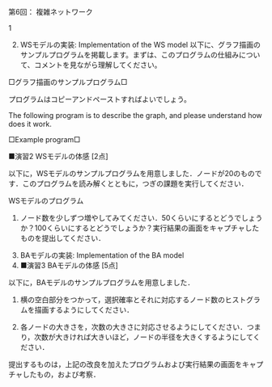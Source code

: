 第6回： 複雑ネットワーク

1

2. WSモデルの実装: Implementation of the WS model
以下に、グラフ描画のサンプルプログラムを掲載します。まずは、このプログラムの仕組みについて、コメントを見ながら理解してください。

□グラフ描画のサンプルプログラム□

プログラムはコピーアンドペーストすればよいでしょう。

The following program is to describe the graph, and please understand how does it work.

□Example program□

 

 

■演習2 WSモデルの体感 [2点]

以下に，WSモデルのサンプルプログラムを用意しました．ノードが20のものです．このプログラムを読み解くとともに，つぎの課題を実行してください．

WSモデルのプログラム

1) ノード数を少しずつ増やしてみてください．50くらいにするとどうでしょうか？100くらいにするとどうでしょうか？実行結果の画面をキャプチャしたものを提出してください．




3. BAモデルの実装: Implementation of the BA model
4. ■演習3 BAモデルの体感 [5点]

以下に，BAモデルのサンプルプログラムを用意しました．


1) 横の空白部分をつかって，選択確率とそれに対応するノード数のヒストグラムを描画するようにしてください．

2) 各ノードの大きさを，次数の大きさに対応させるようにしてください．つまり，次数が大きければ大きいほど，ノードの半径を大きくするようにしてください．

提出するものは，上記の改良を加えたプログラムおよび実行結果の画面をキャプチャしたもの，および考察．
